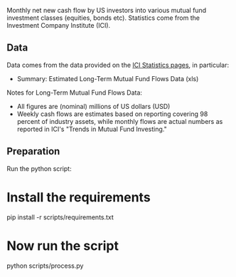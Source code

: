 Monthly net new cash flow by US investors into various mutual fund investment
classes (equities, bonds etc). Statistics come from the Investment Company
Institute (ICI).

## Data

Data comes from the data provided on the [ICI Statistics pages][ici], in
particular:

* Summary: Estimated Long-Term Mutual Fund Flows Data (xls)

[ici]: http://www.ici.org/research/stats

Notes for Long-Term Mutual Fund Flows Data:

* All figures are (nominal) millions of US dollars (USD)
* Weekly cash flows are estimates based on reporting covering 98 percent of
  industry assets, while monthly flows are actual numbers as reported in ICI's
  "Trends in Mutual Fund Investing."

## Preparation

Run the python script:

  # Install the requirements
  pip install -r scripts/requirements.txt
  # Now run the script
  python scripts/process.py
    
